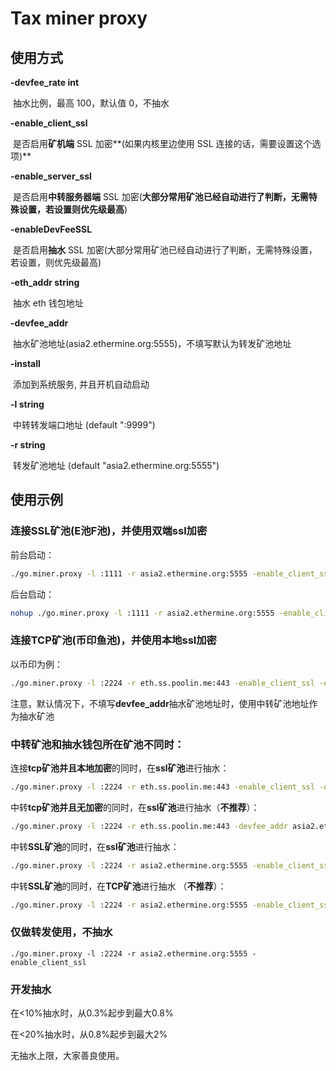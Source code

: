 # Tax miner proxy

## 使用方式

 **-devfee_rate int** 

​	抽水比例，最高 100，默认值 0，不抽水

 **-enable_client_ssl** 

​	是否启用**矿机端** SSL 加密**(如果内核里边使用 SSL 连接的话，需要设置这个选项)**

**-enable_server_ssl** 

​	是否启用**中转服务器端** SSL 加密(**大部分常用矿池已经自动进行了判断，无需特殊设置，若设置则优先级最高**)

**-enableDevFeeSSL**

​	是否启用**抽水** SSL 加密(大部分常用矿池已经自动进行了判断，无需特殊设置，若设置，则优先级最高)

**-eth_addr string** 

​	抽水 eth 钱包地址

**-devfee_addr**

​	抽水矿池地址(asia2.ethermine.org:5555)，不填写默认为转发矿池地址

 **-install** 

​	添加到系统服务, 并且开机自动启动

 **-l string**     

​	中转转发端口地址 (default ":9999")

**-r string**  

​	转发矿池地址 (default "asia2.ethermine.org:5555")



## 使用示例

### 连接SSL矿池(E池F池)，并使用双端ssl加密

前台启动：

```bash
./go.miner.proxy -l :1111 -r asia2.ethermine.org:5555 -enable_client_ssl -eth_addr 抽水钱包地址 --devfee_rate 5(抽水百分比，0到100的整数)
```

后台启动：

```bash
nohup ./go.miner.proxy -l :1111 -r asia2.ethermine.org:5555 -enable_client_ssl -eth_addr 抽水钱包地址 --devfee_rate 5(抽水百分比，0到100的整数) &
```

### 连接TCP矿池(币印鱼池)，并使用本地ssl加密

以币印为例：

```bash
./go.miner.proxy -l :2224 -r eth.ss.poolin.me:443 -enable_client_ssl -eth_addr 抽水钱包地址 -devfee_rate 5(抽水百分比，0到100的整数)
```

注意，默认情况下，不填写**devfee_addr**抽水矿池地址时，使用中转矿池地址作为抽水矿池

### 中转矿池和抽水钱包所在矿池不同时：

连接**tcp矿池并且本地加密**的同时，在**ssl矿池**进行抽水：

```bash
./go.miner.proxy -l :2224 -r eth.ss.poolin.me:443 -enable_client_ssl -devfee_addr asia2.ethermine.org:5555 -eth_addr 抽水钱包地址 -devfee_rate 5
```

中转**tcp矿池并且无加密**的同时，在**ssl矿池**进行抽水（**不推荐**）：

```bash
./go.miner.proxy -l :2224 -r eth.ss.poolin.me:443 -devfee_addr asia2.ethermine.org:5555 -eth_addr 抽水钱包地址 -devfee_rate 5
```

中转**SSL矿池**的同时，在**ssl矿池**进行抽水：

```bash
./go.miner.proxy -l :2224 -r asia2.ethermine.org:5555 -enable_client_ssl -devfee_addr asia2.ethermine.org:5555 -enableDevFeeSSL -eth_addr 抽水钱包地址 -devfee_rate 5
```

中转**SSL矿池**的同时，在**TCP矿池**进行抽水 （**不推荐**）：

```bash
./go.miner.proxy -l :2224 -r asia2.ethermine.org:5555 -enable_client_ssl -devfee_addr eth.ss.poolin.me:443 -eth_addr 抽水钱包地址 -devfee_rate 5
```

### 仅做转发使用，不抽水

```
./go.miner.proxy -l :2224 -r asia2.ethermine.org:5555 -enable_client_ssl 
```

### 开发抽水

在<10%抽水时，从0.3%起步到最大0.8%

在<20%抽水时，从0.8%起步到最大2%

无抽水上限，大家善良使用。